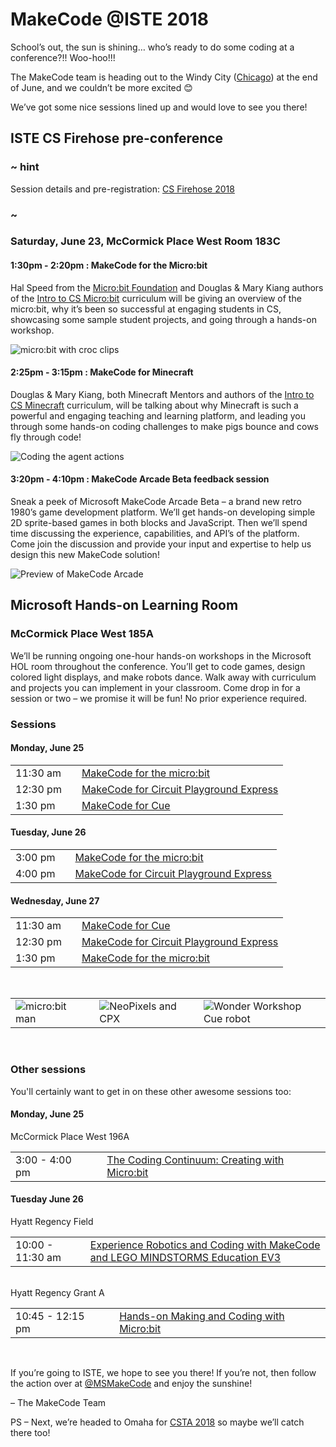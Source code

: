 # MakeCode @ISTE 2018 

School’s out, the sun is shining… who’s ready to do some coding at a conference?!! Woo-hoo!!! 

The MakeCode team is heading out to the Windy City ([Chicago](https://www.choosechicago.com/)) at the end of June, and we couldn’t be more excited 😊 

We’ve got some nice sessions lined up and would love to see you there! 

## ISTE CS Firehose pre-conference 

### ~ hint

Session details and pre-registration: [CS Firehose 2018](https://conference.iste.org/2018/program/search/detail_session.php?id=110853402)

### ~

### Saturday, June 23, McCormick Place West Room 183C

#### 1:30pm - 2:20pm : MakeCode for the Micro:bit

Hal Speed from the [Micro:bit Foundation](http://microbit.org) and Douglas & Mary Kiang authors of the [Intro to CS Micro:bit](http://aka.ms/intro2csmicrobit) curriculum will be giving an overview of the micro:bit, why it’s been so successful at engaging students in CS, showcasing some sample student projects, and going through a hands-on workshop. 

![micro:bit with croc clips](/static/blog/iste/iste-2018/microbit-crocclips.jpg)

#### 2:25pm - 3:15pm : MakeCode for Minecraft

Douglas & Mary Kiang, both Minecraft Mentors and authors of the [Intro to CS Minecraft](http://aka.ms/intro2csminecraft) curriculum, will be talking about why Minecraft is such a powerful and engaging teaching and learning platform, and leading you through some hands-on coding challenges to make pigs bounce and cows fly through code!

![Coding the agent actions](/static/blog/iste/iste-2018/agent-coding.png)

#### 3:20pm - 4:10pm : MakeCode Arcade Beta feedback session

Sneak a peek of Microsoft MakeCode Arcade Beta – a brand new retro 1980’s game development platform. We’ll get hands-on developing simple 2D sprite-based games in both blocks and JavaScript. Then we’ll spend time discussing the 
experience, capabilities, and API’s of the platform. Come join the discussion and provide your input and expertise to help us design this new MakeCode solution! 

![Preview of MakeCode Arcade](/static/blog/iste/iste-2018/arcade-preview.jpg)

## Microsoft Hands-on Learning Room

### McCormick Place West 185A

We’ll be running ongoing one-hour hands-on workshops in the Microsoft HOL room throughout the conference. You’ll get to code games, design colored light displays, and make robots dance. Walk away with curriculum and projects you can implement in your classroom. Come drop in for a session or two – we promise it will be fun! No prior experience required.

### Sessions

#### Monday, June 25

| | | |
|-|-|-|
| 11:30 am | | [MakeCode for the micro:bit](https://conference.iste.org/2018/program/search/detail_session.php?id=111337642) | 
| 12:30 pm | | [MakeCode for Circuit Playground Express](https://conference.iste.org/2018/program/search/detail_session.php?id=111404770) |
| 1:30 pm | | [MakeCode for Cue](https://conference.iste.org/2018/program/search/detail_session.php?id=111337311) |


#### Tuesday, June 26

| | | |
|-|-|-|
| 3:00 pm | | [MakeCode for the micro:bit](https://conference.iste.org/2018/program/search/detail_session.php?id=111404679) |
| 4:00 pm | | [MakeCode for Circuit Playground Express](https://conference.iste.org/2018/program/search/detail_session.php?id=111404712) |

#### Wednesday, June 27

| | | |
|-|-|-|
|11:30 am | | [MakeCode for Cue](https://conference.iste.org/2018/program/search/detail_session.php?id=111337556) |
| 12:30 pm | | [MakeCode for Circuit Playground Express](https://conference.iste.org/2018/program/search/detail_session.php?id=111404793) |
| 1:30 pm | |[MakeCode for the micro:bit](https://conference.iste.org/2018/program/search/detail_session.php?id=111400421) |
<br/>

| | | | | |
|-|-|-|-|-|
| ![micro:bit man](/static/blog/iste/iste-2018/microbit-man.jpg) | | ![NeoPixels and CPX](/static/blog/iste/iste-2018/neopixels.jpg) | | ![Wonder Workshop Cue robot](/static/blog/iste/iste-2018/robot.png) | 
<br/>

### Other sessions

You'll certainly want to get in on these other awesome sessions too:

#### Monday, June 25

McCormick Place West 196A

| | | |
|-|-|-|
| 3:00 - 4:00 pm| | [The Coding Continuum: Creating with Micro:bit](https://conference.iste.org/2018/program/search/detail_session.php?id=110816010) |

#### Tuesday June 26

Hyatt Regency Field

| | | |
|-|-|-|
| 10:00 - 11:30 am | | [Experience Robotics and Coding with MakeCode and LEGO MINDSTORMS Education EV3](https://conference.iste.org/2018/program/search/detail_session.php?id=111364162) |
<br/>
Hyatt Regency Grant A

| | | |
|-|-|-|
| 10:45 - 12:15 pm | | [Hands-on Making and Coding with Micro:bit](https://conference.iste.org/2018/program/search/detail_session.php?id=110832835) |
<br/>

If you’re going to ISTE, we hope to see you there! If you’re not, then follow the action over at [@MSMakeCode](https://twitter.com/MSMakeCode) and enjoy the sunshine! 

– The MakeCode Team

PS – Next, we’re headed to Omaha for [CSTA 2018](http://www.csteachers.org/page/2018Conference) so maybe we’ll catch there too!